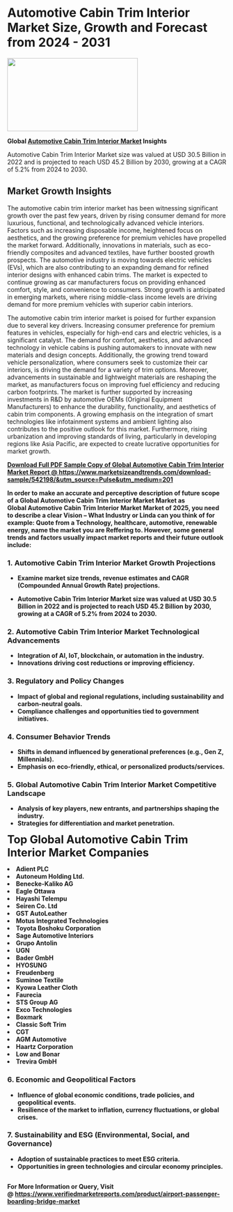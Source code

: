 <H1>Automotive Cabin Trim Interior Market Size, Growth and Forecast from 2024 - 2031</H1><img class="aligncenter size-medium wp-image-584254" src="https://thirdeyenews.in/wp-content/uploads/2024/09/Global-Market-Research-300x168.jpeg" alt="" width="300" height="168" /><p><strong>Global&nbsp;<a href="https://www.marketsizeandtrends.com/download-sample/542198/&amp;utm_source=Pulse&amp;utm_medium=201">Automotive Cabin Trim Interior Market</a> Insights</strong></p><p>Automotive Cabin Trim Interior Market size was valued at USD 30.5 Billion in 2022 and is projected to reach USD 45.2 Billion by 2030, growing at a CAGR of 5.2% from 2024 to 2030.</p><p><h2>Market Growth Insights</h2> <p>The automotive cabin trim interior market has been witnessing significant growth over the past few years, driven by rising consumer demand for more luxurious, functional, and technologically advanced vehicle interiors. Factors such as increasing disposable income, heightened focus on aesthetics, and the growing preference for premium vehicles have propelled the market forward. Additionally, innovations in materials, such as eco-friendly composites and advanced textiles, have further boosted growth prospects. The automotive industry is moving towards electric vehicles (EVs), which are also contributing to an expanding demand for refined interior designs with enhanced cabin trims. The market is expected to continue growing as car manufacturers focus on providing enhanced comfort, style, and convenience to consumers. Strong growth is anticipated in emerging markets, where rising middle-class income levels are driving demand for more premium vehicles with superior cabin interiors.</p> <p><strong><a href="#"></a></strong></p> <p>The automotive cabin trim interior market is poised for further expansion due to several key drivers. Increasing consumer preference for premium features in vehicles, especially for high-end cars and electric vehicles, is a significant catalyst. The demand for comfort, aesthetics, and advanced technology in vehicle cabins is pushing automakers to innovate with new materials and design concepts. Additionally, the growing trend toward vehicle personalization, where consumers seek to customize their car interiors, is driving the demand for a variety of trim options. Moreover, advancements in sustainable and lightweight materials are reshaping the market, as manufacturers focus on improving fuel efficiency and reducing carbon footprints. The market is further supported by increasing investments in R&D by automotive OEMs (Original Equipment Manufacturers) to enhance the durability, functionality, and aesthetics of cabin trim components. A growing emphasis on the integration of smart technologies like infotainment systems and ambient lighting also contributes to the positive outlook for this market. Furthermore, rising urbanization and improving standards of living, particularly in developing regions like Asia Pacific, are expected to create lucrative opportunities for market growth.</p> <p><strong><a href="#"></p><p><span class=""><strong>Download Full PDF Sample Copy of Global Automotive Cabin Trim Interior Market Report</strong> @ <a href="https://www.marketsizeandtrends.com/download-sample/542198/&amp;utm_source=Pulse&amp;utm_medium=201" target="_blank">https://www.marketsizeandtrends.com/download-sample/542198/&amp;utm_source=Pulse&amp;utm_medium=201</a></span></p><p>In order to make an accurate and perceptive description of future scope of a Global&nbsp;Automotive Cabin Trim Interior Market Market as Global&nbsp;Automotive Cabin Trim Interior Market Market of 2025, you need to describe a clear Vision &ndash; What Industry or Linda can you think of for example: Quote from a Technology, healthcare, automotive, renewable energy, name the market you are Reffering to. However, some general trends and factors usually impact market reports and their future outlook include:</p><h3>1.&nbsp;<strong>Automotive Cabin Trim Interior Market Growth Projections</strong></h3><ul><li>Examine market size trends, revenue estimates and CAGR (Compounded Annual Growth Rate) projections.</li><li><p>Automotive Cabin Trim Interior Market size was valued at USD 30.5 Billion in 2022 and is projected to reach USD 45.2 Billion by 2030, growing at a CAGR of 5.2% from 2024 to 2030.</p></li></ul><h3>2.&nbsp;<strong>Automotive Cabin Trim Interior Market Technological Advancements</strong></h3><ul><li>Integration of AI, IoT, blockchain, or automation in the industry.</li><li>Innovations driving cost reductions or improving efficiency.</li></ul><h3>3.&nbsp;<strong>Regulatory and Policy Changes</strong></h3><ul><li>Impact of global and regional regulations, including sustainability and carbon-neutral goals.</li><li>Compliance challenges and opportunities tied to government initiatives.</li></ul><h3>4.&nbsp;<strong>Consumer Behavior Trends</strong></h3><ul><li>Shifts in demand influenced by generational preferences (e.g., Gen Z, Millennials).</li><li>Emphasis on eco-friendly, ethical, or personalized products/services.</li></ul><h3>5.&nbsp;<strong>Global Automotive Cabin Trim Interior Market Competitive Landscape</strong></h3><ul><li>Analysis of key players, new entrants, and partnerships shaping the industry.</li><li>Strategies for differentiation and market penetration.</li></ul><p data-pm-slice="1 1 []"><span style="color: inherit; font-family: inherit; font-size: 25px;">Top Global Automotive Cabin Trim Interior Market Companies</span></p><div class="" data-test-id=""><p><li>Adient PLC</li><li> Autoneum Holding Ltd.</li><li> Benecke-Kaliko AG</li><li> Eagle Ottawa</li><li> Hayashi Telempu</li><li> Seiren Co. Ltd</li><li> GST AutoLeather</li><li> Motus Integrated Technologies</li><li> Toyota Boshoku Corporation</li><li> Sage Automotive Interiors</li><li> Grupo Antolin</li><li> UGN</li><li> Bader GmbH</li><li> HYOSUNG</li><li> Freudenberg</li><li> Suminoe Textile</li><li> Kyowa Leather Cloth</li><li> Faurecia</li><li> STS Group AG</li><li> Exco Technologies</li><li> Boxmark</li><li> Classic Soft Trim</li><li> CGT</li><li> AGM Automotive</li><li> Haartz Corporation</li><li> Low and Bonar</li><li> Trevira GmbH</li></p></div><h3>6.&nbsp;<strong>Economic and Geopolitical Factors</strong></h3><ul><li>Influence of global economic conditions, trade policies, and geopolitical events.</li><li>Resilience of the market to inflation, currency fluctuations, or global crises.</li></ul><h3>7.&nbsp;<strong>Sustainability and ESG (Environmental, Social, and Governance)</strong></h3><ul><li>Adoption of sustainable practices to meet ESG criteria.</li><li>Opportunities in green technologies and circular economy principles.</li></ul><h2><strong style="font-size: 14px;">For More Information or Query, Visit @&nbsp;</strong><a style="background-color: #ffffff; font-size: 14px;" href="https://www.marketsizeandtrends.com/report/automotive-cabin-trim-interior-market/" target="_blank">https://www.verifiedmarketreports.com/product/airport-passenger-boarding-bridge-market</a></h2>
